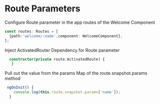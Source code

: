# Route Parameters

Configure Route parameter in the app routes of the Welcome Component

```ts
const routes: Routes = [
  {path:'welcome/:name',component: WelcomeComponent},
];
```

Inject ActivatedRouter Dependency for Route parameter

```ts
  constructor(private route:ActivatedRoute) {
   }
```

Pull out the value from the params Map of the route.snapshot.params method

```ts
 ngOnInit() {
    console.log(this.route.snapshot.params['name']);
  }
```